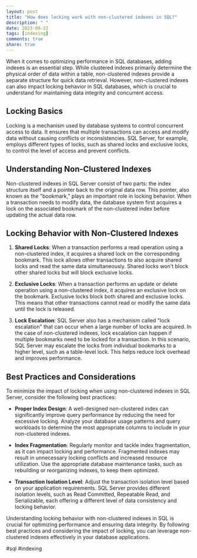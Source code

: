```yaml
---
layout: post
title: "How does locking work with non-clustered indexes in SQL?"
description: " "
date: 2023-09-22
tags: [indexing]
comments: true
share: true
---
```


When it comes to optimizing performance in SQL databases, adding indexes is an essential step. While clustered indexes primarily determine the physical order of data within a table, non-clustered indexes provide a separate structure for quick data retrieval. However, non-clustered indexes can also impact locking behavior in SQL databases, which is crucial to understand for maintaining data integrity and concurrent access.

## Locking Basics

Locking is a mechanism used by database systems to control concurrent access to data. It ensures that multiple transactions can access and modify data without causing conflicts or inconsistencies. SQL Server, for example, employs different types of locks, such as shared locks and exclusive locks, to control the level of access and prevent conflicts.

## Understanding Non-Clustered Indexes

Non-clustered indexes in SQL Server consist of two parts: the index structure itself and a pointer back to the original data row. This pointer, also known as the "bookmark," plays an important role in locking behavior. When a transaction needs to modify data, the database system first acquires a lock on the associated bookmark of the non-clustered index before updating the actual data row.

## Locking Behavior with Non-Clustered Indexes

1. **Shared Locks**: When a transaction performs a read operation using a non-clustered index, it acquires a shared lock on the corresponding bookmark. This lock allows other transactions to also acquire shared locks and read the same data simultaneously. Shared locks won't block other shared locks but will block exclusive locks.

2. **Exclusive Locks**: When a transaction performs an update or delete operation using a non-clustered index, it acquires an exclusive lock on the bookmark. Exclusive locks block both shared and exclusive locks. This means that other transactions cannot read or modify the same data until the lock is released.

3. **Lock Escalation**: SQL Server also has a mechanism called "lock escalation" that can occur when a large number of locks are acquired. In the case of non-clustered indexes, lock escalation can happen if multiple bookmarks need to be locked for a transaction. In this scenario, SQL Server may escalate the locks from individual bookmarks to a higher level, such as a table-level lock. This helps reduce lock overhead and improves performance.

## Best Practices and Considerations

To minimize the impact of locking when using non-clustered indexes in SQL Server, consider the following best practices:

- **Proper Index Design**: A well-designed non-clustered index can significantly improve query performance by reducing the need for excessive locking. Analyze your database usage patterns and query workloads to determine the most appropriate columns to include in your non-clustered indexes.

- **Index Fragmentation**: Regularly monitor and tackle index fragmentation, as it can impact locking and performance. Fragmented indexes may result in unnecessary locking conflicts and increased resource utilization. Use the appropriate database maintenance tasks, such as rebuilding or reorganizing indexes, to keep them optimized.

- **Transaction Isolation Level**: Adjust the transaction isolation level based on your application requirements. SQL Server provides different isolation levels, such as Read Committed, Repeatable Read, and Serializable, each offering a different level of data consistency and locking behavior.

Understanding locking behavior with non-clustered indexes in SQL is crucial for optimizing performance and ensuring data integrity. By following best practices and considering the impact of locking, you can leverage non-clustered indexes effectively in your database applications. 

#sql #indexing
